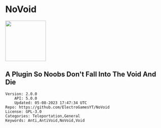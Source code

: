 # NoVoid
<img src="https://raw.githubusercontent.com/ElectroGamesYT/NoVoid/148848f0506c78792d4b41be5fa41ce225f0c08f/icon.png" width="128" height="128" />

## A Plugin So Noobs Don't Fall Into The Void And Die
```properties
Version: 2.0.0
    API: 5.0.0
    Updated: 05-08-2023 17:47:34 UTC
Repo: https://github.com/ElectroGamesYT/NoVoid
License: GPL-3.0
Categories: Teleportation,General
Keywords: Anti,AntiVoid,NoVoid,Void
```